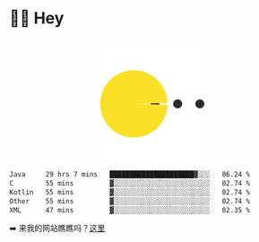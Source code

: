 
# 👋🏻 Hey
<div align="center">
	<br>
	<img src="https://raw.githubusercontent.com/Aniket965/Aniket965/master/pacman.svg?sanitize=true" width="200" height="200">
	<br>
</div>

<!--START_SECTION:waka-->
```text
Java     29 hrs 7 mins   █████████████████████▓░░░   86.24 % 
C        55 mins         ▓░░░░░░░░░░░░░░░░░░░░░░░░   02.74 % 
Kotlin   55 mins         ▓░░░░░░░░░░░░░░░░░░░░░░░░   02.74 % 
Other    55 mins         ▓░░░░░░░░░░░░░░░░░░░░░░░░   02.74 % 
XML      47 mins         ▓░░░░░░░░░░░░░░░░░░░░░░░░   02.35 % 
```
<!--END_SECTION:waka-->

 ➡️  来我的网站瞧瞧吗？[这里](https://www.shaolongfei.com)
